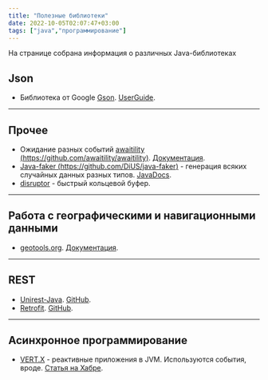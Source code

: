 ```yaml
---
title: "Полезные библиотеки"
date: 2022-10-05T02:07:47+03:00
tags: ["java","программирование"]
---
```

На странице собрана информация о различных Java-библиотеках

## Json

* Библиотека от Google [Gson](https://github.com/google/gson). [UserGuide](https://github.com/google/gson/blob/master/UserGuide.md).

------

## Прочее

* Ожидание разных событий [awaitility (https://github.com/awaitility/awaitility)](https://github.com/awaitility/awaitility). [Документация](https://github.com/awaitility/awaitility/wiki/Usage).
* [Java-faker (https://github.com/DiUS/java-faker)](https://github.com/DiUS/java-faker) - генерация всяких случайных данных разных типов. [JavaDocs](http://dius.github.io/java-faker/apidocs/index.html).
* [disruptor](https://github.com/LMAX-Exchange/disruptor) - быстрый кольцевой буфер.

------

## Работа с географическими и навигационными данными

* [geotools.org](https://geotools.org). [Документация](https://docs.geotools.org/).

------

## REST

* [Unirest-Java](http://kong.github.io/unirest-java). [GitHub](https://github.com/kong/unirest-java).
* [Retrofit](https://square.github.io/retrofit). [GitHub](https://github.com/square/retrofit).

------

## Асинхронное программирование

* [VERT.X](https://vertx.io/) - реактивные приложения в JVM. Используются события, вроде. [Статья на Хабре](https://habr.com/ru/company/rshb/blog/520240/).
